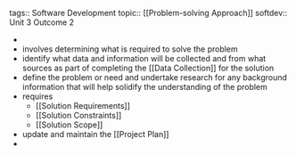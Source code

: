 tags:: Software Development
topic:: [[Problem-solving Approach]]
softdev:: Unit 3 Outcome 2

-
- involves determining what is required to solve the problem
- identify what data and information will be collected and from what sources as part of completing the [[Data Collection]] for the solution
- define the problem or need and undertake research for any background information that will help solidify the understanding of the problem
- requires
	- [[Solution Requirements]]
	- [[Solution Constraints]]
	- [[Solution Scope]]
- update and maintain the [[Project Plan]]
-